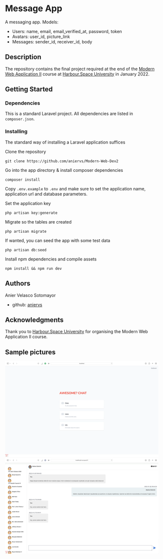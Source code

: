 # Message App
A messaging app.
Models:
- Users: name, email, email_verified_at, password, token
- Avatars: user_id, picture_link
- Messages: sender_id, receiver_id, body


## Description
The repository contains the final project required at the end of the
[Modern Web Application II](https://harbour.space/computer-science/courses/modern-web-application-2-431) course at
[Harbour.Space University](https://harbour.space) in January 2022.

## Getting Started

### Dependencies
This is a standard Laravel project. All dependencies are listed in <code>composer.json</code>.

### Installing
The standard way of installing a Laravel application suffices

Clone the repository
```
git clone https://github.com/aniervs/Modern-Web-Dev2
```

Go into the app directory & install composer dependencies

```
composer install
```

Copy <code>.env.example</code> to <code>.env</code> and make sure to set the application name, application url and database parameters.

Set the application key

```
php artisan key:generate
```

Migrate so the tables are created

```
php artisan migrate
```

If wanted, you can seed the app with some test data

```
php artisan db:seed
```

Install npm dependencies and compile assets

```
npm install && npm run dev
```

## Authors

Anier Velasco Sotomayor
- github: [aniervs](https://github.com/aniervs)

## Acknowledgments
Thank you to [Harbour.Space University](https://harbour.space) for organising the Modern Web Application II course.

## Sample pictures 

<img src="public/WelcomePage.png"/>

<img src="public/ChatPage.png"/>


